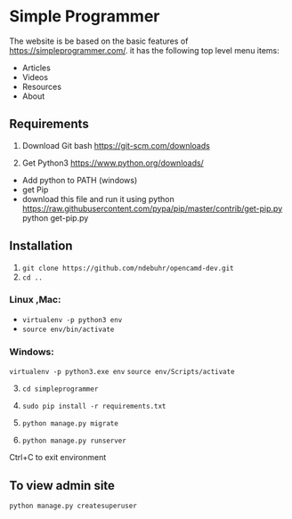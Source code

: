 # Simple Programmer

The website is be based on the basic features of https://simpleprogrammer.com/.
it has the following top level menu items:
- Articles
- Videos
- Resources
- About


## Requirements
1. Download Git bash
https://git-scm.com/downloads

2. Get Python3
https://www.python.org/downloads/
- Add python to PATH  (windows)
- get Pip
- download this file and run it using python
https://raw.githubusercontent.com/pypa/pip/master/contrib/get-pip.py
python get-pip.py


## Installation
1. ```git clone https://github.com/ndebuhr/opencamd-dev.git```
2. ```cd .. ```
### Linux ,Mac:
- ```virtualenv -p python3 env```
- ```source env/bin/activate```
### Windows:
```virtualenv -p python3.exe env```
```source env/Scripts/activate```

3. ```cd simpleprogrammer```

4. ```sudo pip install -r requirements.txt```
5. ```python manage.py migrate```
6. ```python manage.py runserver```

Ctrl+C to exit environment

## To view admin site 

```python manage.py createsuperuser```